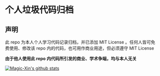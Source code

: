 # 个人垃圾代码归档

## 声明
此 repo 为本人个人学习代码记录归档，并已添加 MIT License 。任何人皆可免费使用、修改该 repo 内的代码，也可用作商业用途，但必须遵守 MIT License

<b>由于他人使用此 repo 内代码所引发的商业、学术争端，均与本人无关</b>

[![Magic-Xin's github stats](https://github-readme-stats.vercel.app/api?username=Magic-Xin&show_icons=true&count_private=true)](https://github.com/anuraghazra/github-readme-stats)
